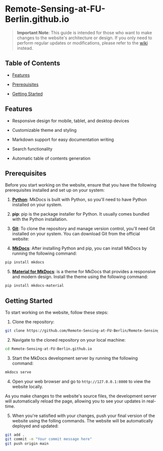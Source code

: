 # Remote-Sensing-at-FU-Berlin.github.io

> **Important Note**: This guide is intended for those who want to make changes to the website's architecture or design. If you only need to perform regular updates or modifications, please refer to the [wiki](https://github.com/Remote-Sensing-at-FU-Berlin/Remote-Sensing-at-FU-Berlin.github.io/wiki) instead.

## Table of Contents

- [Features](#features)


- [Prerequisites](#prerequisites)


- [Getting Started](#getting-started)

## Features


- Responsive design for mobile, tablet, and desktop devices


- Customizable theme and styling

- Markdown support for easy documentation writing


- Search functionality


- Automatic table of contents generation


## Prerequisites


Before you start working on the website, ensure that you have the following prerequisites installed and set up on your system:


1. **[Python](https://www.python.org/downloads/)**: MkDocs is built with Python, so you'll need to have Python installed on your system.


2. **pip**: pip is the package installer for Python. It usually comes bundled with the Python installation.

3. **[Git](https://git-scm.com/downloads)**: To clone the repository and manage version control, you'll need Git installed on your system. You can download Git from the official website: 

4. **[MkDocs](https://www.mkdocs.org/)**: After installing Python and pip, you can install MkDocs by running the following command:

```bash
pip install mkdocs
```

5. **[Material for MkDocs](https://squidfunk.github.io/mkdocs-material/)**: is a theme for
 MkDocs that provides a responsive and modern design. Install the theme 
using the following command:

```bash
pip install mkdocs-material
```

## Getting Started
To start working on the website, follow these steps:

1. Clone the repository:

```bash
git clone https://github.com/Remote-Sensing-at-FU-Berlin/Remote-Sensing-at-FU-Berlin.github.io.git
```

2. Navigate to the cloned repository on your local machine:

```bash
cd Remote-Sensing-at-FU-Berlin.github.io
```

3. Start the MkDocs development server by running the following command:

```bash
mkdocs serve
```

4. Open your web browser and go to `http://127.0.0.1:8000` to view the website locally.

As you make changes to the website's source files, the development server will automatically reload the page, allowing you to see your updates in real-time.

5. When you're satisfied with your changes, push your final version of the website using the folling commands. The website will be automatically deployed and updated:

```bash
git add .
git commit -m "Your commit message here"
git push origin main
```
